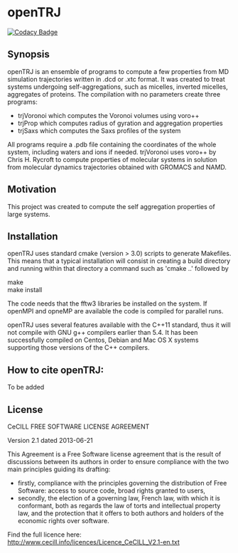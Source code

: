 # openTRJ

[![Codacy Badge](https://api.codacy.com/project/badge/Grade/a2d6bcff43164c28b7f8c147334b4065)](https://app.codacy.com/app/octupole/openTRJ?utm_source=github.com&utm_medium=referral&utm_content=octupole/openTRJ&utm_campaign=badger)

## Synopsis

openTRJ is an ensemble of programs to compute a few properties from MD simulation trajectories written in .dcd or .xtc format. It was created 
to treat systems undergoing self-aggregations, such as micelles, inverted micelles, aggregates of proteins. The compilation with no parameters 
create three programs:
* trjVoronoi which computes the Voronoi volumes using voro++
* trjProp    which computes radius of gyration and aggregation properties
* trjSaxs    which computes the Saxs profiles of the system

All programs require a .pdb file containing the coordinates of the whole system, including waters and ions if needed. trjVoronoi uses voro++ 
by Chris H. Rycroft to compute properties of molecular systems in solution from molecular dynamics trajectories 
obtained with GROMACS and NAMD. 

## Motivation

This project was created to compute the self aggregation properties of large systems.

## Installation

openTRJ uses standard cmake (version > 3.0) scripts to generate Makefiles. This means that a typical installation will consist in creating a build directory and running within
that directory a command such as 'cmake ..' followed by <br/>

make<br />
make install<br />

The code needs that the fftw3 libraries be installed on the system. If openMPI and opneMP are available the code is compiled for parallel runs.

openTRJ uses several features available with the C++11 standard, thus it will not compile with GNU g++ compilers earlier 
than 5.4. It has been successfully compiled on Centos, Debian and 
Mac OS X systems supporting those versions of the C++ compilers.

## How to cite openTRJ: 

To be added

## License

  CeCILL FREE SOFTWARE LICENSE AGREEMENT

Version 2.1 dated 2013-06-21


This Agreement is a Free Software license agreement that is the result
of discussions between its authors in order to ensure compliance with
the two main principles guiding its drafting:

  * firstly, compliance with the principles governing the distribution
    of Free Software: access to source code, broad rights granted to users,
  * secondly, the election of a governing law, French law, with which it
    is conformant, both as regards the law of torts and intellectual
    property law, and the protection that it offers to both authors and
    holders of the economic rights over software.

Find the full licence here: http://www.cecill.info/licences/Licence_CeCILL_V2.1-en.txt
